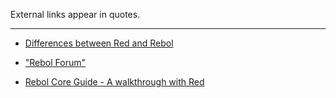 External links appear in quotes.
***

* [Differences between Red and Rebol](https://github.com/red/red/wiki/Differences-between-Red-and-Rebol)

* ["Rebol Forum"](http://rebolforum.com/index.cgi?f=printtopic&topicnumber=48&archiveflag=new) 

* [Rebol Core Guide - A walkthrough with Red](https://github.com/red/red/wiki/REBOL-Core-Users-Guide-__-A-walkthrough-with-Red)
